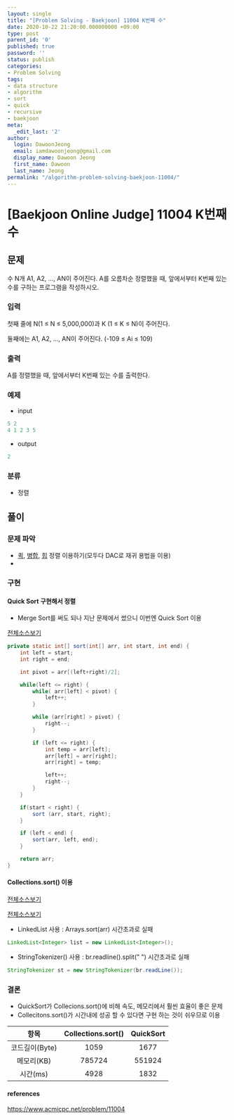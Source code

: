 ```yaml
---
layout: single
title: "[Problem Solving - Baekjoon] 11004 K번째 수"
date: 2020-10-22 21:20:00.000000000 +09:00
type: post
parent_id: '0'
published: true
password: ''
status: publish
categories:
- Problem Solving
tags:
- data structure
- algorithm
- sort
- quick
- recursive
- baekjoon
meta:
  _edit_last: '2'
author:
  login: DawoonJeong
  email: iamdawoonjeong@gmail.com
  display_name: Dawoon Jeong
  first_name: Dawoon
  last_name: Jeong
permalink: "/algorithm-problem-solving-baekjoon-11004/"
---
```

# [Baekjoon Online Judge] 11004 K번째 수

## 문제
수 N개 A1, A2, ..., AN이 주어진다. A를 오름차순 정렬했을 때, 앞에서부터 K번째 있는 수를 구하는 프로그램을 작성하시오.

### 입력
첫째 줄에 N(1 ≤ N ≤ 5,000,000)과 K (1 ≤ K ≤ N)이 주어진다.

둘째에는 A1, A2, ..., AN이 주어진다. (-109 ≤ Ai ≤ 109)

### 출력
A를 정렬했을 때, 앞에서부터 K번째 있는 수를 출력한다.


### 예제
- input

```java
5 2
4 1 2 3 5
```

- output

```java
2
```

### 분류
- 정렬


## 풀이

### 문제 파악

- [퀵](http://dawoonjeong.com/algorithm-sort-quick/), [병합](http://dawoonjeong.com/algorithm-sort-merge/), [힙](http://dawoonjeong.com/algorithm-sort-heap/) 정렬 이용하기(모두다 DAC로 재귀 용법을 이용)
-
### 구현



#### Quick Sort 구현해서 정렬
- Merge Sort를 써도 되나 지난 문제에서 썼으니 이번엔 Quick Sort 이용

[전체소스보기](https://github.com/iamdawoonjeong/java-datastructure-algorithm/blob/master/java-algorithm-problem-solving/src/baekjoon/kthnumber11004/Main.java)

```java
private static int[] sort(int[] arr, int start, int end) {
    int left = start;
    int right = end;

    int pivot = arr[(left+right)/2];

    while(left <= right) {
        while( arr[left] < pivot) {
            left++;
        }

        while (arr[right] > pivot) {
            right--;
        }

        if (left <= right) {
            int temp = arr[left];
            arr[left] = arr[right];
            arr[right] = temp;

            left++;
            right--;
        }
    }

    if(start < right) {
        sort (arr, start, right);
    }

    if (left < end) {
        sort(arr, left, end);
    }

    return arr;
}
```

#### Collections.sort() 이용

[전체소스보기](https://github.com/iamdawoonjeong/java-datastructure-algorithm/blob/master/java-algorithm-problem-solving/src/baekjoon/kthnumber11004/MainCollection.java)

[전체소스보기](https://github.com/iamdawoonjeong/java-datastructure-algorithm/blob/master/java-algorithm-problem-solving/src/baekjoon/kthnumber11004/MainSort.java)

- LinkedList<Integer> 사용 : Arrays.sort(arr) 시간초과로 실패

```java
LinkedList<Integer> list = new LinkedList<Integer>();
```  

- StringTokenizer() 사용 : br.readline().split(" ") 시간초과로 실패

```java
StringTokenizer st = new StringTokenizer(br.readLine());
```

### 결론
- QuickSort가 Collecions.sort()에 비해 속도, 메모리에서 훨씬 효율이 좋은 문제
- Collecitons.sort()가 시간내에 성공 할 수 있다면 구현 하는 것이 쉬우므로 이용

| 항목	   | Collections.sort() |  QuickSort |
|:--------:|:--------:|:--------:|
|  코드길이(Byte) |  1059    |   1677 	|
|  메모리(KB) 	 |  785724 	|  551924 	|
|  시간(ms) 	     |  4928	|  1832   	|



#### references
<https://www.acmicpc.net/problem/11004>

